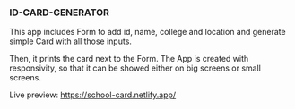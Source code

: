 ### ID-CARD-GENERATOR

This app includes Form to add id, name, college and location and generate simple Card with all those inputs.

Then, it prints the card next to the Form. The App is created with responsivity, so that it can be showed either on big screens or small screens.

Live preview: https://school-card.netlify.app/
